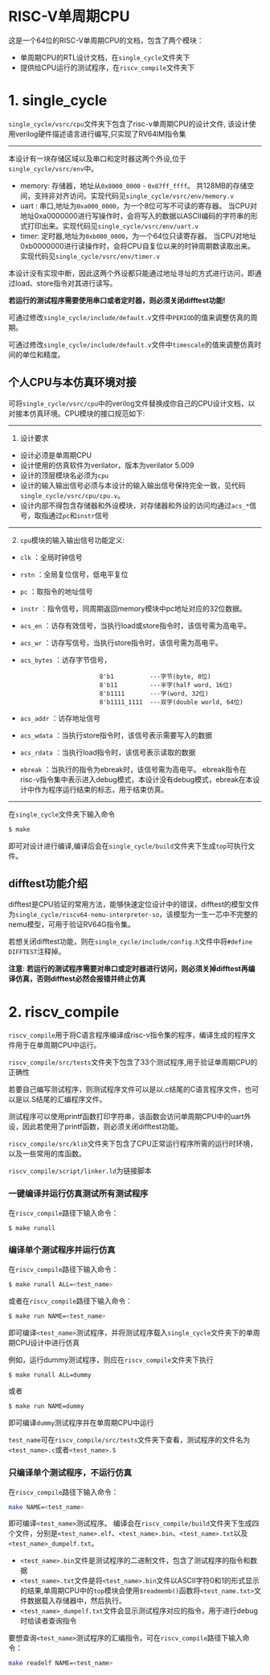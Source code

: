 RISC-V单周期CPU
===============
这是一个64位的RISC-V单周期CPU的文档，包含了两个模块：
* 单周期CPU的RTL设计文档，在``single_cycle``文件夹下
* 提供给CPU运行的测试程序，在``riscv_compile``文件夹下

# 1. single\_cycle
``single_cycle/vsrc/cpu``文件夹下包含了risc-v单周期CPU的设计文件,
该设计使用verilog硬件描述语言进行编写,只实现了RV64IM指令集

---

本设计有一块存储区域以及串口和定时器这两个外设,位于``single_cycle/vsrc/env``中。
* memory: 存储器，地址从``0x8000_0000`` - ``0x87ff_ffff``。
共128MB的存储空间，支持非对齐访问。实现代码见``single_cycle/vsrc/env/memory.v``
* uart : 串口,地址为``0xa000_0000``，为一个8位可写不可读的寄存器。
当CPU对地址0xa0000000进行写操作时，会将写入的数据以ASCII编码的字符串的形式打印出来。实现代码见``single_cycle/vsrc/env/uart.v``
* timer: 定时器,地址为``0xb000_0000``，为一个64位只读寄存器。
当CPU对地址0xb0000000进行读操作时，会将CPU自复位以来的时钟周期数读取出来。实现代码见``single_cycle/vsrc/env/timer.v``

本设计没有实现中断，因此这两个外设都只能通过地址寻址的方式进行访问，即通过load、store指令对其进行读写。

**若运行的测试程序需要使用串口或者定时器，则必须关闭difftest功能!**

可通过修改``single_cycle/include/default.v``文件中``PERIOD``的值来调整仿真的周期。

可通过修改``single_cycle/include/default.v``文件中``timescale``的值来调整仿真时间的单位和精度。


## 个人CPU与本仿真环境对接
可将``single_cycle/vsrc/cpu``中的verilog文件替换成你自己的CPU设计文档，以对接本仿真环境。CPU模块的接口规范如下: 

---
1. 设计要求
  * 设计必须是单周期CPU
  * 设计使用的仿真软件为verilator，版本为verilator 5.009
  * 设计的顶层模块名必须为``cpu``
  * 设计的输入输出信号必须与本设计的输入输出信号保持完全一致，见代码``single_cycle/vsrc/cpu/cpu.v``。
  * 设计内部不得包含存储器和外设模块，对存储器和外设的访问均通过``acs_*``信号，取指通过``pc``和``instr``信号
---
2. `cpu`模块的输入输出信号功能定义:
  * ``clk``       ：全局时钟信号
  * ``rstn``      ：全局复位信号，低电平复位
  * ``pc``        ：取指令的地址信号
  * ``instr``     ：指令信号，同周期返回memory模块中pc地址对应的32位数据。
  * ``acs_en``    ：访存有效信号，当执行load或store指令时，该信号需为高电平。
  * ``acs_wr``    ：访存写信号，当执行store指令时，该信号需为高电平。
  * ``acs_bytes`` ：访存字节信号，

                              8'b1          ---字节(byte, 8位)
                              8'b11         ---半字(half word, 16位)
                              8'b1111       ---字(word, 32位)
                              8'b1111_1111  ---双字(double world, 64位)
  * ``acs_addr``  ：访存地址信号
  * ``acs_wdata`` ：当执行store指令时，该信号表示需要写入的数据
  * ``acs_rdata`` ：当执行load指令时，该信号表示读取的数据
  * ``ebreak``    ：当执行的指令为ebreak时，该信号需为高电平。
ebreak指令在risc-v指令集中表示进入debug模式，本设计没有debug模式，ebreak在本设计中作为程序运行结束的标志，用于结束仿真。

---

在``single_cycle``文件夹下输入命令
```bash
$ make
```
即可对设计进行编译,编译后会在``single_cycle/build``文件夹下生成``top``可执行文件。


## difftest功能介绍
difftest是CPU验证的常用方法，能够快速定位设计中的错误，difftest的模型文件为``single_cycle/riscv64-nemu-interpreter-so``，该模型为一生一芯中不完整的nemu模型，可用于验证RV64G指令集。

若想关闭difftest功能，则在``single_cycle/include/config.h``文件中将``#define DIFFTEST``注释掉。

**注意: 若运行的测试程序需要对串口或定时器进行访问，则必须关掉difftest再编译仿真，否则difftest必然会报错并终止仿真**



# 2. riscv\_compile
``riscv_compile``用于将C语言程序编译成risc-v指令集的程序，编译生成的程序文件用于在单周期CPU中运行。

``riscv_compile/src/tests``文件夹下包含了33个测试程序,用于验证单周期CPU的正确性

若要自己编写测试程序，则测试程序文件可以是以.c结尾的C语言程序文件，也可以是以.S结尾的汇编程序文件。

测试程序可以使用printf函数打印字符串，该函数会访问单周期CPU中的uart外设，因此若使用了printf函数，则必须关闭difftest功能。

``riscv_compile/src/klib``文件夹下包含了CPU正常运行程序所需的运行时环境，以及一些常用的库函数。

``riscv_compile/script/linker.ld``为链接脚本

### 一键编译并运行仿真测试所有测试程序
在``riscv_compile``路径下输入命令：
```bash
$ make runall
```

### 编译单个测试程序并运行仿真
在``riscv_compile``路径下输入命令：
```bash
$ make runall ALL=<test_name>
```
或者在``riscv_compile``路径下输入命令：
```bash
$ make run NAME=<test_name>
```
即可编译``<test_name>``测试程序，并将测试程序载入``single_cycle``文件夹下的单周期CPU设计中进行仿真

例如，运行dummy测试程序，则应在``riscv_compile``文件夹下执行
```bash
$ make runall ALL=dummy
```
或者
```bash
$ make run NAME=dummy
```
即可编译``dummy``测试程序并在单周期CPU中运行

``test_name``可在``riscv_compile/src/tests``文件夹下查看，测试程序的文件名为``<test_name>.c``或者``<test_name>.S``


### 只编译单个测试程序，不运行仿真
在``riscv_compile``路径下输入命令：
```bash
make NAME=<test_name>
```
即可编译``<test_name>``测试程序。
编译会在``riscv_compile/build``文件夹下生成四个文件，分别是``<test_name>.elf``、``<test_name>.bin``、``<test_name>.txt``以及``<test_name>_dumpelf.txt``。
* ``<test_name>.bin``文件是测试程序的二进制文件，包含了测试程序的指令和数据
* ``<test_name>.txt``文件是将``<test_name>.bin``文件以ASCII字符0和1的形式显示的结果,单周期CPU中的``top``模块会使用``$readmemb()``函数将``<test_name.txt>``文件数据载入存储器中，然后执行。
* ``<test_name>_dumpelf.txt``文件会显示测试程序对应的指令，用于进行debug时给读者查询指令

要想查询``<test_name>``测试程序的汇编指令，可在``riscv_compile``路径下输入命令：
```bash
make readelf NAME=<test_name>
```

